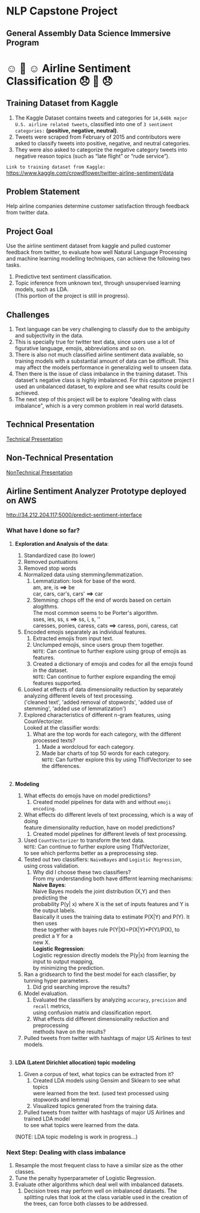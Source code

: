 # NLP Capstone Project
## General Assembly Data Science Immersive Program
# ☺️ 🛫 ☺️  Airline Sentiment Classification  😞 🛬 😞

## Training Dataset from Kaggle

1. The Kaggle Dataset contains tweets and categories for `14,640k major U.S. airline related tweets`,
classified into one of `3 sentiment categories:` **(positive, negative, neutral)**.<br>
2. Tweets were scraped from February of 2015 and contributors were asked to classify tweets into positive, negative, and neutral categories.<br>
3. They were also asked to categorize the negative category tweets into negative reason topics (such as “late flight” or “rude service”).

`Link to training dataset from Kaggle: `   https://www.kaggle.com/crowdflower/twitter-airline-sentiment/data

## Problem Statement

Help airline companies determine customer satisfaction through feedback from twitter data.<br>

## Project Goal 

Use the airline sentiment dataset from kaggle and pulled customer feedback from twitter,
to evaluate how well Natural Language Processing and machine learning modelling techniques, can achieve the following two tasks.<br>
1. Predictive text sentiment classification.
2. Topic inference from unknown text, through unsupervised learning models, such as LDA.<br>
   (This portion of the project is still in progress).

## Challenges

1. Text language can be very challenging to classify due to the ambiguity and subjectivity in the data.<br>
2. This is specially true for twitter text data, since users use a lot of figurative language, emojis, abbreviations and so on.
3. There is also not much classified airline sentiment data available, so training models with a substantial amount of data can be difficult. This may affect the models performance in generalizing well to unseen data. 
4. Then there is the issue of class imbalance in the training dataset. This dataset's negative class is highly imbalanced. For this capstone project I used an unbalanced dataset, to explore and see what results could be achieved. 
5. The next step of this project will be to explore "dealing with class imbalance", which is a very common problem in real world datasets.

## Technical Presentation

[Technical Presentation](TechnicalPresentation/1_TechnicalP_OverView.ipynb)

## Non-Technical Presentation

[NonTechnical Presentation](NonTechnicalPresentation/NonTechPresentation.pdf)

## Airline Sentiment Analyzer Prototype deployed on AWS

http://34.212.204.117:5000/predict-sentiment-interface

### What have I done so far?

1. <b>Exploration and Analysis of the data</b>:
   1. Standardized case (to lower)
   2. Removed puntuations
   3. Removed stop words
   4. Normalized data using stemming/lemmatization.
      1. Lemmatization: look for base of the word.<br>
       am, are, is <b>==></b> be<br> 
       car, cars, car's, cars' <b>==></b> car
      2. Stemming: chops off the end of words based on certain alogithms.<br>
        The most common seems to be Porter's algorithm.<br>
        sses, ies, ss, s <b>==></b> ss, i, s, ''<br>
        caresses, ponies, caress, cats <b>==></b> caress, poni, caress, cat
   5. Encoded emojis separately as individual features.
      1. Extracted emojis from input text.
      2. Unclumped emojis, since users group them together.<br>
         `NOTE`: Can continue to further explore using group of emojis as features.
      3. Created a dictionary of emojis and codes for all the emojis found in the dataset.<br>
         `NOTE`: Can continue to further explore expanding the emoji features supported.<br>
   6. Looked at effects of data dimensionality reduction by separately 
      analyzing different levels of text processing.<br> ('cleaned text', 'added removal of stopwords', 'added use of stemming', 'added use of 
      lemmatization')
   7. Explored characteristics of different n-gram features, using CounVectorizer.<br>
      Looked at the classifier words:
      1. What are the top words for each category, with the different processed texts? 
         1. Made a wordcloud for each category.
         2. Made bar charts of top 50 words for each category.<br>
      `NOTE`: Can further explore this by using TfidfVectorizer to see the differences.<br><br>
2. <b>Modeling</b>
   1. What effects do emojis have on model predictions?
      1. Created model pipelines for data with and without `emoji encoding`.<br>
   2. What effects do different levels of text processing, which is a way of doing<br>
      feature dimensionality reduction, have on model predictions?
      1. Created model pipelines for different levels of text processing.
   3. Used `CountVectorizer` to transform the text data.<br>
      `NOTE`: Can continue to further explore using TfidfVectorizer,<br>
      to see which performs better as a preprocessing step.
   4. Tested out two classifiers: `NaiveBayes` and `Logistic Regression`, using cross validation.
      1. Why did I choose these two classifiers?<br>
         From my understanding both have differnt learning mechanisms:<br>
         <b>Naive Bayes</b>:<br>
         Naive Bayes models the joint distribution (X,Y) and then predicting the<br>
         probability P(y| x) where X is the set of inputs features and Y is the output labels.<br>
         Basically it uses the training data to estimate P(X|Y) and P(Y). It then uses<br>
         these together with bayes rule P(Y|X)=P(X|Y)*P(Y)/P(X), to predict a Y for a<br>
         new X.<br>
         <b>Logistic Regression</b>:<br>
         Logistic regression directly models the P(y|x) from learning the input to output mapping,<br>
         by minimizing the prediction.
   5. Ran a gridsearch to find the best model for each classifier, by tunning hyper parameters.
      1. Did grid searching improve the results?
   6. Model evaluation.
      1. Evaluated the classifiers by analyzing `accuracy`, `precision` and `recall` metrics,<br>
         using confusion matrix and classification report.
      1. What effects did different dimensionality reduction and preprocessing <br>methods have on the results?
    7. Pulled tweets from twitter with hashtags of major US Airlines to test   
       models.<br><br>
3. <b>LDA (Latent Dirichlet allocation) topic modeling</b>
   1. Given a corpus of text, what topics can be extracted from it?
      1. Created LDA models using Gensim and Sklearn to see what topics<br>
         were learned from the text. (used text processed using stopwords and lemma)
      2. Visualized topics generated from the training data.
   2. Pulled tweets from twitter with hashtags of major US Airlines and 
      trained LDA model<br>to see what topics were learned from the data.
     
   (NOTE: LDA topic modeling is work in progress...)
     
### Next Step:     Dealing with class imbalance

1.  Resample the most frequent class to have a similar size as the other classes.
2.  Tune the penalty hyperparameter of Logistic Regression.
3.  Evaluate other algorithms which deal well with imbalanced datasets.
    1. Decision trees may perform well on imbalanced datasets. The splitting rules that look at the class 
       variable used in the creation of the trees, can force both classes to be addressed.